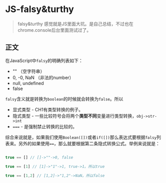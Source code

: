 # JS-falsy&turthy
> falsy&turthy 感觉就是JS里面大坑。是自己总结，不过也在chrome.console后台里面测试过了。

## 正文

在JavaScript中`falsy`的明确列表如下：

* "" （空字符串）
* 0, -0, NaN （非法的number）
* null, undefined
* false

`falsy`含义就是转换为`boolean`的时候就会转换为`false`。所以

* 显式类型 - CH1有类型转换的例子。
* 隐式类型 - 一些比较符号会将两个**类型不同**变量进行类型转换，`obj->str->int`
* `===` - 是强制禁止转换的比较的。

综合来说就是，如果我们使用`Boolean([])`或者`if([])`那么表达式要根据`falsy`列表来。另外的如果使用`==`，那么就要根据第二条隐式转换公式。举例来说就是：

```Javascript

true == [] // []->""->0, false

true == [1] // [1]->"1"->1, true->1。所以true

true == [1,2] // [1,2]->"1,2"->NaN。所以false

```
